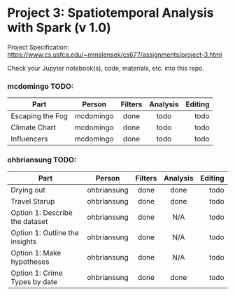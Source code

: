 # Project 3: Spatiotemporal Analysis with Spark (v 1.0)

Project Specification: https://www.cs.usfca.edu/~mmalensek/cs677/assignments/project-3.html

Check your Jupyter notebook(s), code, materials, etc. into this repo.

### mcdomingo TODO:

| Part | Person | Filters | Analysis | Editing
| ---- |:------:|:-------:|:--------:| ------:|
| Escaping the Fog | mcdomingo | done | todo | todo |
| Climate Chart | mcdomingo | done | todo | todo |
| Influencers | mcdomingo | done | todo | todo |

### ohbriansung TODO:

| Part | Person | Filters | Analysis | Editing
| ---- |:------:|:-------:|:--------:| ------:|
| Drying out | ohbriansung | done | done | todo |
| Travel Starup | ohbriansung | done | done | todo |
| Option 1: Describe the dataset | ohbriansung | done | N/A | todo |
| Option 1: Outline the insights | ohbriansung | done | N/A | todo |
| Option 1: Make hypotheses | ohbriansung | done | N/A | todo |
| Option 1: Crime Types by date | ohbriansung | done | done | todo |

